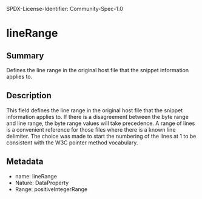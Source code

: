 SPDX-License-Identifier: Community-Spec-1.0

# lineRange

## Summary

Defines the line range in the original host file that the snippet information applies to.

## Description

This field defines the line range in the original host file that the snippet information applies to.
If there is a disagreement between the byte range and line range, the byte range values will take precedence.
A range of lines is a convenient reference for those files where there is a known line delimiter. 
The choice was made to start the numbering of the lines at 1 to be consistent with the W3C pointer method vocabulary.

## Metadata

- name: lineRange
- Nature: DataProperty
- Range: positiveIntegerRange

